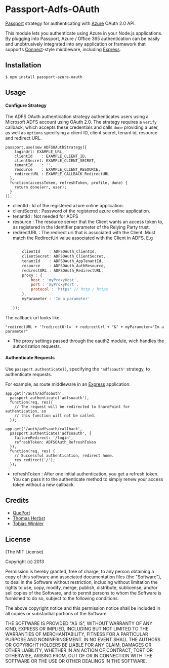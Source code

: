 # Passport-Adfs-OAuth

[Passport](http://passportjs.org/) strategy for authenticating with [Azure](https://login.windows.net/common/oauth2) OAuth 2.0 API.

This module lets you authenticate using Azure in your Node.js applications.
By plugging into Passport, Azure / Office 365 authentication can be easily and unobtrusively integrated into any application or framework that supports [Connect](http://www.senchalabs.org/connect/)-style middleware, including [Express](http://expressjs.com/).

## Installation

    $ npm install passport-azure-oauth

## Usage

#### Configure Strategy

The ADFS OAuth authentication strategy authenticates users using a Microsoft ADFS
account using OAuth 2.0.  The strategy requires a `verify` callback, which
accepts these credentials and calls `done` providing a user, as well as
`options` specifying a client ID, client secret, tenant id, resource and redirect URL.

    passport.use(new ADFSOAuthStrategy({
        loginUrl: EXAMPLE_URL,
        clientId	: EXAMPLE_CLIENT_ID,
    	clientSecret: EXAMPLE_CLIENT_SECRET,
		tenantId 	: '',
		resource 	: EXAMPLE_CLIENT_RESOURCE,
		redirectURL : EXAMPLE_CALLBACK_RedirectURL
      },
      function(accessToken, refreshToken, profile, done) {
      	return done(err, user);
      }
    ));

* clientId : Id of the registered azure online application.
* clientSecret : Password of the registered azure online application.
* tenantId : Not needed for ADFS
* resource : The resource server that the Client wants an access token to, as registered in the Identifier parameter of the Relying Party trust.
* redirectURL : The redirect uri that is associated with the Client. Must match the RedirectUri value associated with the Client in ADFS.
E.g
	```javascript  

        clientId	: ADFSOAuth_ClientId,
    	clientSecret: ADFSOAuth_ClientSecret,
		tenantId 	: ADFSOAuth_AppTenantId,
		resource 	: ADFSOAuth_AuthResource,
		redirectURL : ADFSOAuth_RedirectURL,
		proxy : {
			host : 'myProxyHost',
			port : 'myProxyPort',
			protocol : 'https' // http / https
		},
		myParameter : 'Im a parameter'

    ));
	```  

The callback url looks like <br>

	"redirectURL + '?redirectUrl=' + redirectUrl + "&" + myParameter="Im a parameter"

* The proxy settings passed through the oauth2 module, wich handles the authorization requests.

#### Authenticate Requests

Use `passport.authenticate()`, specifying the `'adfsoauth'` strategy, to
authenticate requests.

For example, as route middleware in an [Express](http://expressjs.com/)
application:

    app.get('/auth/adfsoauth',
      passport.authenticate('adfsoauth'),
      function(req, res){
        // The request will be redirected to SharePoint for authentication, so
        // this function will not be called.
      });

    app.get('/auth/adfsauth/callback',
      passport.authenticate('adfsoauth', {
		failureRedirect: '/login',
		refreshToken: ADFSOAuth_RefreshToken
	  }),
      function(req, res) {
        // Successful authentication, redirect home.
        res.redirect('/');
      });

* refreshToken : After one initial authentication, you get a refresh token. You can pass it to the authenticate method to simply renew your access token without a new callback.
## Credits

  - [QuePort](https://github.com/QuePort)
  - [Thomas Herbst](https://github.com/macrauder)
  - [Tobias Winkler](https://github.com/Tschuck)

## License

(The MIT License)

Copyright (c) 2013

Permission is hereby granted, free of charge, to any person obtaining a copy of
this software and associated documentation files (the "Software"), to deal in
the Software without restriction, including without limitation the rights to
use, copy, modify, merge, publish, distribute, sublicense, and/or sell copies of
the Software, and to permit persons to whom the Software is furnished to do so,
subject to the following conditions:

The above copyright notice and this permission notice shall be included in all
copies or substantial portions of the Software.

THE SOFTWARE IS PROVIDED "AS IS", WITHOUT WARRANTY OF ANY KIND, EXPRESS OR
IMPLIED, INCLUDING BUT NOT LIMITED TO THE WARRANTIES OF MERCHANTABILITY, FITNESS
FOR A PARTICULAR PURPOSE AND NONINFRINGEMENT. IN NO EVENT SHALL THE AUTHORS OR
COPYRIGHT HOLDERS BE LIABLE FOR ANY CLAIM, DAMAGES OR OTHER LIABILITY, WHETHER
IN AN ACTION OF CONTRACT, TORT OR OTHERWISE, ARISING FROM, OUT OF OR IN
CONNECTION WITH THE SOFTWARE OR THE USE OR OTHER DEALINGS IN THE SOFTWARE.
